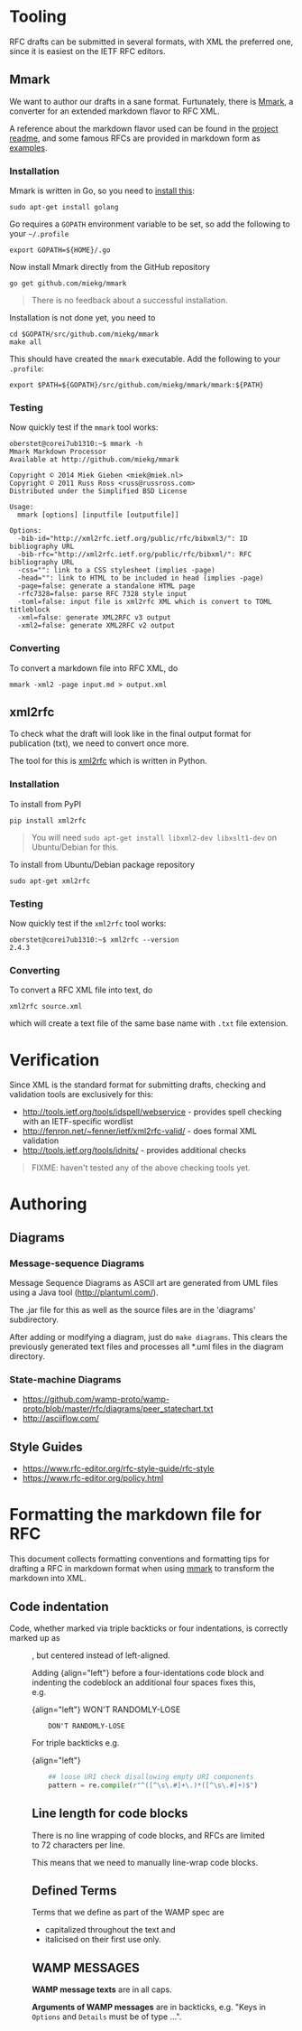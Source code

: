 # Tooling

RFC drafts can be submitted in several formats, with XML the preferred one, since it is easiest on the IETF RFC editors.

## Mmark

We want to author our drafts in a sane format. Furtunately, there is [Mmark](https://github.com/miekg/mmark), a converter for an extended markdown flavor to RFC XML.

A reference about the markdown flavor used can be found in the [project readme](https://github.com/miekg/mmark/blob/master/README.md), and some famous RFCs are provided in markdown form as [examples](https://github.com/miekg/mmark/tree/master/rfc).

### Installation

Mmark is written in Go, so you need to [install this](https://golang.org/doc/install):


    sudo apt-get install golang

Go requires a `GOPATH` environment variable to be set, so add the following to your `~/.profile`

    export GOPATH=${HOME}/.go

Now install Mmark directly from the GitHub repository

    go get github.com/miekg/mmark


> There is no feedback about a successful installation.

Installation is not done yet, you need to 

    cd $GOPATH/src/github.com/miekg/mmark
    make all

This should have created the `mmark` executable. Add the following to your `.profile`:

    export $PATH=${GOPATH}/src/github.com/miekg/mmark/mmark:${PATH}

### Testing

Now quickly test if the `mmark` tool works:

```console
oberstet@corei7ub1310:~$ mmark -h
Mmark Markdown Processor
Available at http://github.com/miekg/mmark

Copyright © 2014 Miek Gieben <miek@miek.nl>
Copyright © 2011 Russ Ross <russ@russross.com>
Distributed under the Simplified BSD License

Usage:
  mmark [options] [inputfile [outputfile]]

Options:
  -bib-id="http://xml2rfc.ietf.org/public/rfc/bibxml3/": ID bibliography URL
  -bib-rfc="http://xml2rfc.ietf.org/public/rfc/bibxml/": RFC bibliography URL
  -css="": link to a CSS stylesheet (implies -page)
  -head="": link to HTML to be included in head (implies -page)
  -page=false: generate a standalone HTML page
  -rfc7328=false: parse RFC 7328 style input
  -toml=false: input file is xml2rfc XML which is convert to TOML titleblock
  -xml=false: generate XML2RFC v3 output
  -xml2=false: generate XML2RFC v2 output
```

### Converting

To convert a markdown file into RFC XML, do

    mmark -xml2 -page input.md > output.xml


## xml2rfc

To check what the draft will look like in the final output format for publication (txt), we need to convert once more.

The tool for this is [xml2rfc](http://xml2rfc.ietf.org/) which is written in Python.

### Installation

To install from PyPI

    pip install xml2rfc

> You will need `sudo apt-get install libxml2-dev libxslt1-dev` on Ubuntu/Debian for this.

To install from Ubuntu/Debian package repository

    sudo apt-get xml2rfc


### Testing

Now quickly test if the `xml2rfc` tool works:

```console
oberstet@corei7ub1310:~$ xml2rfc --version
2.4.3
``` 

### Converting

To convert a RFC XML file into text, do

    xml2rfc source.xml

which will create a text file of the same base name with `.txt` file extension.


# Verification

Since XML is the standard format for submitting drafts, checking and validation tools are exclusively for this:

* http://tools.ietf.org/tools/idspell/webservice - provides spell checking with an IETF-specific wordlist
* http://fenron.net/~fenner/ietf/xml2rfc-valid/ - does formal XML validation
* http://tools.ietf.org/tools/idnits/ - provides additional checks

> FIXME: haven't tested any of the above checking tools yet.


# Authoring

## Diagrams

### Message-sequence Diagrams

Message Sequence Diagrams as ASCII art are generated from UML files using a Java tool (http://plantuml.com/).

The .jar file for this as well as the source files are in the 'diagrams' subdirectory.

After adding or modifying a diagram, just do `make diagrams`. This clears the previously generated text files and processes all *.uml files in the diagram directory.

### State-machine Diagrams

* https://github.com/wamp-proto/wamp-proto/blob/master/rfc/diagrams/peer_statechart.txt
* http://asciiflow.com/


## Style Guides

* https://www.rfc-editor.org/rfc-style-guide/rfc-style
* https://www.rfc-editor.org/policy.html


# Formatting the markdown file for RFC

This document collects formatting conventions and formatting tips for drafting a RFC in markdown format when using [mmark](https://github.com/miekg/mmark) to transform the markdown into XML.

## Code indentation

Code, whether marked via triple backticks or four indentations, is correctly marked up as <figure><artwork>, but centered instead of left-aligned.

Adding {align="left"} before a four-identations code block and indenting the codeblock an additional four spaces fixes this, e.g.

{align="left"}
        WON'T RANDOMLY-LOSE

        DON'T RANDOMLY-LOSE

For triple backticks e.g.

{align="left"}
``` python
    ## loose URI check disallowing empty URI components
    pattern = re.compile(r"^([^\s\.#]+\.)*([^\s\.#]+)$")
```


## Line length for code blocks

There is no line wrapping of code blocks, and RFCs are limited to 72 characters per line.

This means that we need to manually line-wrap code blocks.


## Defined Terms

Terms that we define as part of the WAMP spec are 

* capitalized throughout the text and
* italicised on their first use only.

## WAMP MESSAGES

**WAMP message texts** are in all caps.

**Arguments of WAMP messages** are in backticks, e.g. "Keys in `Options` and `Details` must be of type ...".

